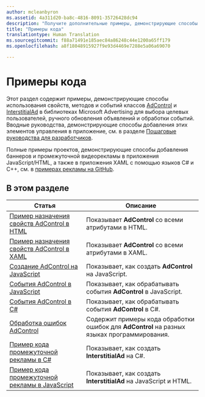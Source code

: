 ```yaml
---
author: mcleanbyron
ms.assetid: 4a311d20-ba8c-4816-8091-35726428dc94
description: "Получите дополнительные примеры, демонстрирующие способы использования свойств, методов и событий классов AdControl и InterstitialAd в библиотеках Microsoft Advertising."
title: "Примеры кода"
translationtype: Human Translation
ms.sourcegitcommit: f88a71491e185aec84a86248c44e1200a65ff179
ms.openlocfilehash: a8f18048915927f9e93d4469e7288e5a06a69070

---
```


# <a name="code-samples"></a>Примеры кода




Этот раздел содержит примеры, демонстрирующие способы использования свойств, методов и событий классов [AdControl](https://msdn.microsoft.com/library/windows/apps/microsoft.advertising.winrt.ui.adcontrol.aspx) и [InterstitialAd](https://msdn.microsoft.com/library/windows/apps/microsoft.advertising.winrt.ui.interstitialad.aspx) в библиотеках Microsoft Advertising для выбора целевых пользователей, ручного обновления объявлений и обработки событий. Вводные руководства, демонстрирующие способы добавления этих элементов управления в приложение, см. в разделе [Пошаговые руководства для разработчиков](developer-walkthroughs.md).

Полные примеры проектов, демонстрирующие способы добавления баннеров и промежуточной видеорекламы в приложения JavaScript/HTML, а также в приложения XAML с помощью языков C# и C++, см. в [примерах рекламы на GitHub](http://aka.ms/githubads).

## <a name="in-this-section"></a>В этом разделе

|  Статья    | Описание |               
|----------|-------|
| [Пример назначения свойств AdControl в HTML](html-properties-example.md)     | Показывает **AdControl** со всеми атрибутами в HTML.        |
| [Пример назначения свойств AdControl в XAML](xaml-properties-example.md)     | Показывает **AdControl** со всеми атрибутами в XAML.        |
| [Создание AdControl на JavaScript](create-an-adcontrol-in-javascript.md)     | Показывает, как создать **AdControl** на JavaScript.        |
| [События AdControl в JavaScript](adcontrol-events-in-javascript.md)     | Показывает, как обрабатывать события **AdControl** в JavaScript.       |
| [События AdControl в C#](adcontrol-events-in-c.md)     | Показывает, как обрабатывать события **AdControl** в C#.       |
| [Обработка ошибок AdControl](adcontrol-error-handling.md)     | Содержит примеры кода обработки ошибок для **AdControl** на разных языках программирования.        |
| [Пример кода промежуточной рекламы в C#](interstitial-ad-sample-code-in-c.md)   | Показывает, как создать <strong>InterstitialAd</strong> на C#.        |
| [Пример кода промежуточной рекламы в JavaScript](interstitial-ad-sample-code-in-javascript.md)       | Показывает, как создать <strong>InterstitialAd</strong> на JavaScript и HTML.        |



 

 

 



<!--HONumber=Dec16_HO2-->


